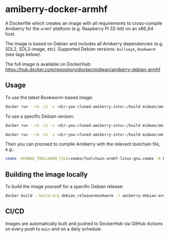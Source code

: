 # amiberry-docker-armhf

A Dockerfile which creates an image with all requirements to cross-compile Amiberry for the `armhf` platform (e.g. Raspberry Pi 32-bit) on an x86_64 host.

The image is based on Debian and includes all Amiberry dependencies (e.g. SDL2, SDL2-image, etc). Supported Debian versions: `bullseye`, `bookworm` (see tags below).

The full image is available on DockerHub: <https://hub.docker.com/repository/docker/midwan/amiberry-debian-armhf>

## Usage

To use the latest Bookworm-based image:

```bash
docker run --rm -it -v <dir-you-cloned-amiberry-into>:/build midwan/amiberry-debian-armhf:latest
```

To use a specific Debian version:

```bash
docker run --rm -it -v <dir-you-cloned-amiberry-into>:/build midwan/amiberry-debian-armhf:bookworm

docker run --rm -it -v <dir-you-cloned-amiberry-into>:/build midwan/amiberry-debian-armhf:bullseye
```

Then you can proceed to compile Amiberry with the relevant toolchain file, e.g.:

```bash
cmake -DCMAKE_TOOLCHAIN_FILE=cmake/Toolchain-armhf-linux-gnu.cmake -B build && cmake --build build
```

## Building the image locally

To build the image yourself for a specific Debian release:

```bash
docker build --build-arg debian_release=bookworm -t amiberry-debian-armhf:bookworm .
```

## CI/CD

Images are automatically built and pushed to DockerHub via GitHub Actions on every push to `main` and on a daily schedule.
